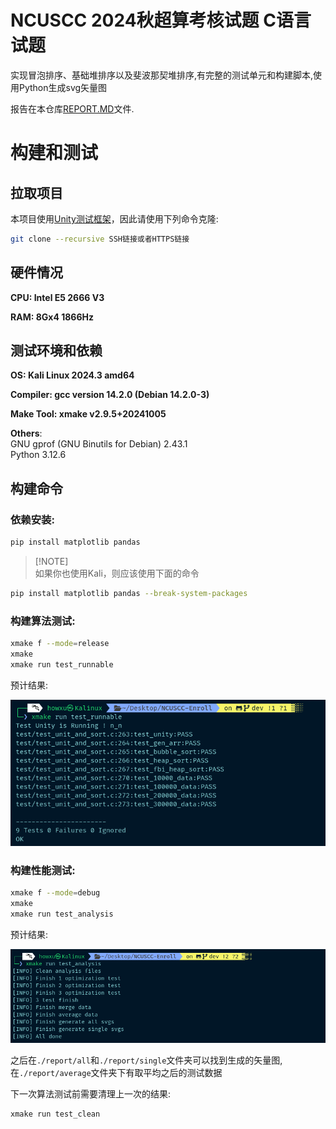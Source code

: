 # NCUSCC 2024秋超算考核试题 C语言试题

实现冒泡排序、基础堆排序以及斐波那契堆排序,有完整的测试单元和构建脚本,使用Python生成svg矢量图

报告在本仓库[REPORT.MD](./REPORT.MD)文件.

# 构建和测试

## 拉取项目

本项目使用[Unity测试框架](https://github.com/ThrowTheSwitch/Unity)，因此请使用下列命令克隆:

```bash
git clone --recursive SSH链接或者HTTPS链接
```

## 硬件情况

**CPU: Intel E5 2666 V3**  

**RAM: 8Gx4 1866Hz**  

## 测试环境和依赖

**OS: Kali Linux 2024.3 amd64**  

**Compiler: gcc version 14.2.0 (Debian 14.2.0-3)**  

**Make Tool: xmake v2.9.5+20241005**  

**Others**:  
GNU gprof (GNU Binutils for Debian) 2.43.1  
Python 3.12.6  

## 构建命令

### 依赖安装:

```bash
pip install matplotlib pandas
```

> [!NOTE]\
> 如果你也使用Kali，则应该使用下面的命令
```bash
pip install matplotlib pandas --break-system-packages
```

### 构建算法测试:

```bash
xmake f --mode=release
xmake
xmake run test_runnable
```
预计结果:

![OK](./screenshots/README/1.png)

### 构建性能测试:

```bash
xmake f --mode=debug
xmake
xmake run test_analysis
```
预计结果:

![OK](./screenshots/README/2.png)

之后在`./report/all`和`./report/single`文件夹可以找到生成的矢量图,在`./report/average`文件夹下有取平均之后的测试数据

下一次算法测试前需要清理上一次的结果:

```bash
xmake run test_clean
```
